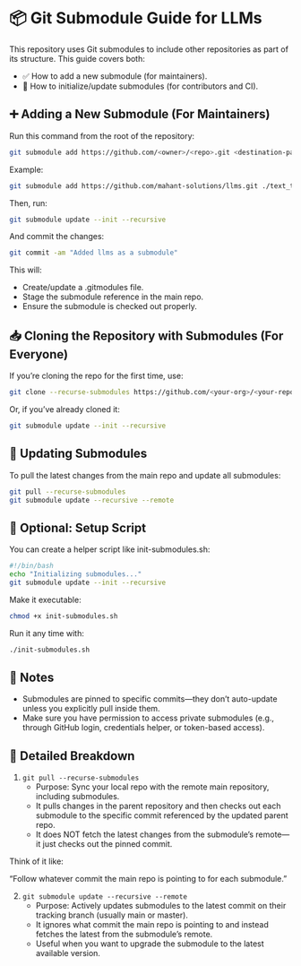 # 📦 Git Submodule Guide for LLMs

This repository uses Git submodules to include other repositories as part of its structure. This guide covers both:

- ✅ How to add a new submodule (for maintainers).
- 🔄 How to initialize/update submodules (for contributors and CI).

## ➕ Adding a New Submodule (For Maintainers)

Run this command from the root of the repository:

```bash
git submodule add https://github.com/<owner>/<repo>.git <destination-path>
```

Example:

```bash
git submodule add https://github.com/mahant-solutions/llms.git ./text_to_sql/llms
```

Then, run:

```bash
git submodule update --init --recursive
```

And commit the changes:

```bash
git commit -am "Added llms as a submodule"
```

This will:

- Create/update a .gitmodules file.
- Stage the submodule reference in the main repo.
- Ensure the submodule is checked out properly.

## 📥 Cloning the Repository with Submodules (For Everyone)

If you’re cloning the repo for the first time, use:

```bash
git clone --recurse-submodules https://github.com/<your-org>/<your-repo>.git
```

Or, if you’ve already cloned it:

```bash
git submodule update --init --recursive
```

## 🔄 Updating Submodules

To pull the latest changes from the main repo and update all submodules:

```bash
git pull --recurse-submodules
git submodule update --recursive --remote
```

## 🧪 Optional: Setup Script

You can create a helper script like init-submodules.sh:

```bash
#!/bin/bash
echo "Initializing submodules..."
git submodule update --init --recursive
```

Make it executable:

```bash
chmod +x init-submodules.sh
```

Run it any time with:

```bash
./init-submodules.sh
```

## 📄 Notes

- Submodules are pinned to specific commits—they don’t auto-update unless you explicitly pull inside them.
- Make sure you have permission to access private submodules (e.g., through GitHub login, credentials helper, or token-based access).

## 🧵 Detailed Breakdown

1. `git pull --recurse-submodules`
   - Purpose: Sync your local repo with the remote main repository, including submodules.
   - It pulls changes in the parent repository and then checks out each submodule to the specific commit referenced by the updated parent repo.
   - It does NOT fetch the latest changes from the submodule’s remote—it just checks out the pinned commit.

Think of it like:

“Follow whatever commit the main repo is pointing to for each submodule.”

2. `git submodule update --recursive --remote`
   - Purpose: Actively updates submodules to the latest commit on their tracking branch (usually main or master).
   - It ignores what commit the main repo is pointing to and instead fetches the latest from the submodule’s remote.
   - Useful when you want to upgrade the submodule to the latest available version.